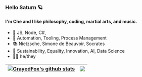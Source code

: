 ### Hello Saturn 🪐

#### I'm Che and I like philosophy, coding, martial arts, and music.

- 📝 JS, Node, C#,
- 💜 Automation, Tooling, Process Management
- 📚 Nietzsche, Simone de Beauvoir, Socrates
- 🌱 Sustainability, Equality, Innovation, AI, Data Science
- 🏳️‍🌈 he/they

| <a href="https://github.com/anuraghazra/github-readme-stats"><img align="center" src="https://github-readme-stats.vercel.app/api?username=grayedfox&show_icons=true&include_all_commits=true&theme=github_dark&hide_border=true" alt="GrayedFox's github stats" /></a> | <a href="https://github.com/anuraghazra/github-readme-stats"><img align="center" src="https://github-readme-stats.vercel.app/api/top-langs/?username=grayedfox&layout=compact&theme=github_dark&hide_border=true" /></a> |
| ------------- | ------------- |
